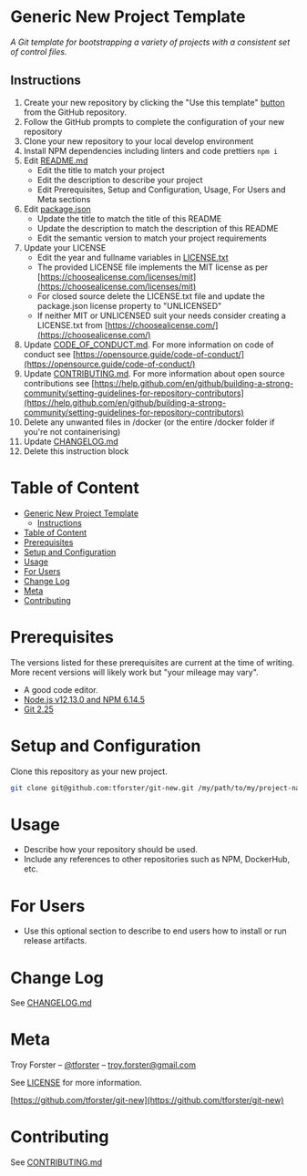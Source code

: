 # Generic New Project Template

_A Git template for bootstrapping a variety of projects with a consistent set of control files._

## Instructions

1. Create your new repository by clicking the "Use this template" [button](https://github.com/tforster/git-new/generate) from the GitHub repository.
1. Follow the GitHub prompts to complete the configuration of your new repository
1. Clone your new repository to your local develop environment
1. Install NPM dependencies including linters and code prettiers `npm i`
1. Edit [README.md](README.md)
   - Edit the title to match your project
   - Edit the description to describe your project
   - Edit Prerequisites, Setup and Configuration, Usage, For Users and Meta sections
1. Edit [package.json](package.json)
   - Update the title to match the title of this README
   - Update the description to match the description of this README
   - Edit the semantic version to match your project requirements
1. Update your LICENSE
   - Edit the year and fullname variables in [LICENSE.txt](LICENSE.txt)
   - The provided LICENSE file implements the MIT license as per [https://choosealicense.com/licenses/mit](https://choosealicense.com/licenses/mit)
   - For closed source delete the LICENSE.txt file and update the package.json license property to "UNLICENSED"
   - If neither MIT or UNLICENSED suit your needs consider creating a LICENSE.txt from [https://choosealicense.com/](https://choosealicense.com/)
1. Update [CODE_OF_CONDUCT.md](CODE_OF_CONDUCT.md). For more information on code of conduct see [https://opensource.guide/code-of-conduct/](https://opensource.guide/code-of-conduct/)
1. Update [CONTRIBUTING.md](CONTRIBUTING.md). For more information about open source contributions see [https://help.github.com/en/github/building-a-strong-community/setting-guidelines-for-repository-contributors](https://help.github.com/en/github/building-a-strong-community/setting-guidelines-for-repository-contributors)
1. Delete any unwanted files in /docker (or the entire /docker folder if you're not containerising)
1. Update [CHANGELOG.md](CHANGELOG.md)
1. Delete this instruction block

# Table of Content

- [Generic New Project Template](#generic-new-project-template)
  - [Instructions](#instructions)
- [Table of Content](#table-of-content)
- [Prerequisites](#prerequisites)
- [Setup and Configuration](#setup-and-configuration)
- [Usage](#usage)
- [For Users](#for-users)
- [Change Log](#change-log)
- [Meta](#meta)
- [Contributing](#contributing)

# Prerequisites

The versions listed for these prerequisites are current at the time of writing. More recent versions will likely work but "your mileage may vary".

- A good code editor.
- [Node.js v12.13.0 and NPM 6.14.5](https://nodejs.org/en/download/)
- [Git 2.25](https://git-scm.com/downloads)

# Setup and Configuration

Clone this repository as your new project.

```sh
git clone git@github.com:tforster/git-new.git /my/path/to/my/project-name
```

# Usage

- Describe how your repository should be used.
- Include any references to other repositories such as NPM, DockerHub, etc.

# For Users

- Use this optional section to describe to end users how to install or run release artifacts.

# Change Log

See [CHANGELOG.md](CHANGELOG.md)

# Meta

Troy Forster – [@tforster](https://twitter.com/tforster) – troy.forster@gmail.com

See [LICENSE](LICENSE.md) for more information.

[https://github.com/tforster/git-new](https://github.com/tforster/git-new)

# Contributing

See [CONTRIBUTING.md](CONTRIBUTING.md)
